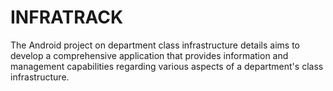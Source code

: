 # INFRATRACK
The Android project on department class infrastructure details aims to develop a comprehensive  application that provides information and management capabilities regarding various aspects of a  department's class infrastructure. 

